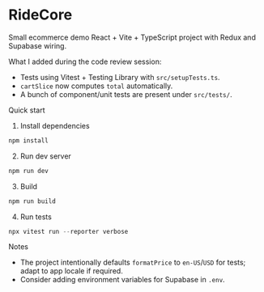 # RideCore

Small ecommerce demo React + Vite + TypeScript project with Redux and Supabase wiring.

What I added during the code review session:
- Tests using Vitest + Testing Library with `src/setupTests.ts`.
- `cartSlice` now computes `total` automatically.
- A bunch of component/unit tests are present under `src/tests/`.

Quick start
1. Install dependencies

```powershell
npm install
```

2. Run dev server

```powershell
npm run dev
```

3. Build

```powershell
npm run build
```

4. Run tests

```powershell
npx vitest run --reporter verbose
```

Notes
- The project intentionally defaults `formatPrice` to `en-US`/`USD` for tests; adapt to app locale if required.
- Consider adding environment variables for Supabase in `.env`.
